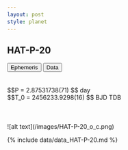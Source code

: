 ```yaml
---
layout: post
style: planet
---
```

<script src="../js/planets.js"></script>

## HAT-P-20

<!-- Tab links -->
<div class="tab">
<button class="tablinks" onclick="openCity(event, 'Ephemeris')">Ephemeris</button>
<button class="tablinks" onclick="openCity(event, 'Data')">Data</button>
</div>

<!-- Tab content -->
<div id="Ephemeris" class="tabcontent" markdown="1">
<br/><br/>
$$P = 2.87531738(71) $$ day <br/>
$$T_0 = 2456233.9298(16) $$ BJD TDB
<br/><br/>
<br/><br/>
![alt text](/images/HAT-P-20_o_c.png)
</div>


<div id="Data" class="tabcontent" markdown="1">

{% include data/data_HAT-P-20.md %}

</div>

<script src="../js/tabs.js"></script>


